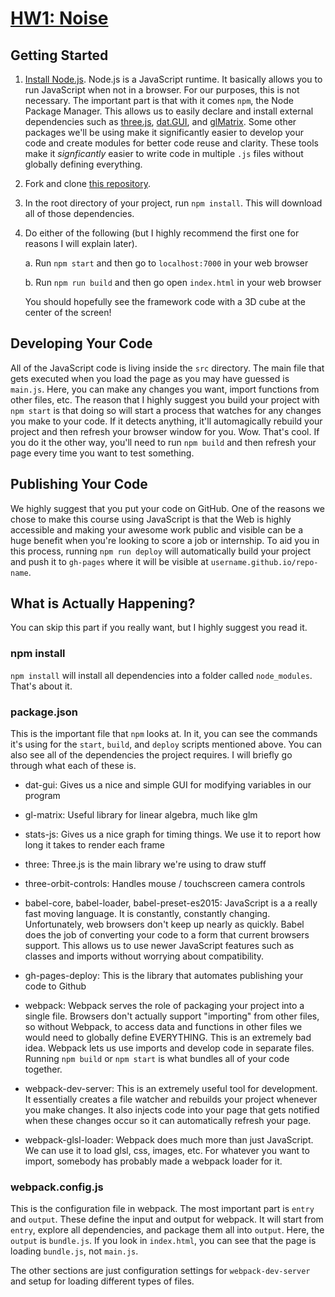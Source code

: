 # [HW1: Noise](https://github.com/CIS700-Procedural-Graphics/Project1-Noise)

## Getting Started

1. [Install Node.js](https://nodejs.org/en/download/). Node.js is a JavaScript runtime. It basically allows you to run JavaScript when not in a browser. For our purposes, this is not necessary. The important part is that with it comes `npm`, the Node Package Manager. This allows us to easily declare and install external dependencies such as [three.js](https://threejs.org/), [dat.GUI](https://workshop.chromeexperiments.com/examples/gui/#1--Basic-Usage), and [glMatrix](http://glmatrix.net/). Some other packages we'll be using make it significantly easier to develop your code and create modules for better code reuse and clarity. These tools make it _signficantly_ easier to write code in multiple `.js` files without globally defining everything.

2. Fork and clone [this repository](https://github.com/CIS700-Procedural-Graphics/Project1-Noise).

3. In the root directory of your project, run `npm install`. This will download all of those dependencies.

4. Do either of the following (but I highly recommend the first one for reasons I will explain later).

    a. Run `npm start` and then go to `localhost:7000` in your web browser

    b. Run `npm run build` and then go open `index.html` in your web browser

    You should hopefully see the framework code with a 3D cube at the center of the screen!


## Developing Your Code
All of the JavaScript code is living inside the `src` directory. The main file that gets executed when you load the page as you may have guessed is `main.js`. Here, you can make any changes you want, import functions from other files, etc. The reason that I highly suggest you build your project with `npm start` is that doing so will start a process that watches for any changes you make to your code. If it detects anything, it'll automagically rebuild your project and then refresh your browser window for you. Wow. That's cool. If you do it the other way, you'll need to run `npm build` and then refresh your page every time you want to test something.

## Publishing Your Code
We highly suggest that you put your code on GitHub. One of the reasons we chose to make this course using JavaScript is that the Web is highly accessible and making your awesome work public and visible can be a huge benefit when you're looking to score a job or internship. To aid you in this process, running `npm run deploy` will automatically build your project and push it to `gh-pages` where it will be visible at `username.github.io/repo-name`.

## What is Actually Happening?
You can skip this part if you really want, but I highly suggest you read it.

### npm install
`npm install` will install all dependencies into a folder called `node_modules`. That's about it.

### package.json

This is the important file that `npm` looks at. In it, you can see the commands it's using for the `start`, `build`, and `deploy` scripts mentioned above. You can also see all of the dependencies the project requires. I will briefly go through what each of these is.
 - dat-gui: Gives us a nice and simple GUI for modifying variables in our program
 
 - gl-matrix: Useful library for linear algebra, much like glm

 - stats-js: Gives us a nice graph for timing things. We use it to report how long it takes to render each frame

 - three: Three.js is the main library we're using to draw stuff

 - three-orbit-controls: Handles mouse / touchscreen camera controls

 - babel-core, babel-loader, babel-preset-es2015: JavaScript is a a really fast moving language. It is constantly, constantly changing. Unfortunately, web browsers don't keep up nearly as quickly. Babel does the job of converting your code to a form that current browsers support. This allows us to use newer JavaScript features such as classes and imports without worrying about compatibility.

 - gh-pages-deploy: This is the library that automates publishing your code to Github

 - webpack: Webpack serves the role of packaging your project into a single file. Browsers don't actually support "importing" from other files, so without Webpack, to access data and functions in other files we would need to globally define EVERYTHING. This is an extremely bad idea. Webpack lets us use imports and develop code in separate files. Running `npm build` or `npm start` is what bundles all of your code together.

- webpack-dev-server: This is an extremely useful tool for development. It essentially creates a file watcher and rebuilds your project whenever you make changes. It also injects code into your page that gets notified when these changes occur so it can automatically refresh your page.

 - webpack-glsl-loader: Webpack does much more than just JavaScript. We can use it to load glsl, css, images, etc. For whatever you want to import, somebody has probably made a webpack loader for it.

### webpack.config.js

This is the configuration file in webpack. The most important part is `entry` and `output`. These define the input and output for webpack. It will start from `entry`, explore all dependencies, and package them all into `output`. Here, the `output` is `bundle.js`. If you look in `index.html`, you can see that the page is loading `bundle.js`, not `main.js`.

The other sections are just configuration settings for `webpack-dev-server` and setup for loading different types of files.